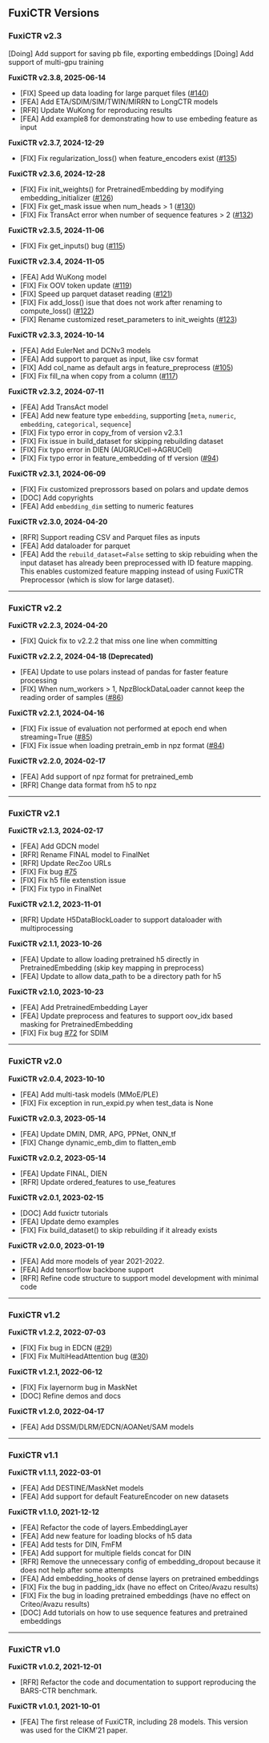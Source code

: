 ## FuxiCTR Versions

### FuxiCTR v2.3
[Doing] Add support for saving pb file, exporting embeddings
[Doing] Add support of multi-gpu training

**FuxiCTR v2.3.8, 2025-06-14**
+ [FIX] Speed up data loading for large parquet files ([#140](https://github.com/reczoo/FuxiCTR/issues/140))
+ [FEA] Add ETA/SDIM/SIM/TWIN/MIRRN to LongCTR models
+ [RFR] Update WuKong for reproducing results
+ [FEA] Add example8 for demonstrating how to use embeding feature as input

**FuxiCTR v2.3.7, 2024-12-29**
+ [FIX] Fix regularization_loss() when feature_encoders exist ([#135](https://github.com/reczoo/FuxiCTR/issues/135))

**FuxiCTR v2.3.6, 2024-12-28**
+ [FIX] Fix init_weights() for PretrainedEmbedding by modifying embedding_initializer ([#126](https://github.com/reczoo/FuxiCTR/issues/126))
+ [FIX] Fix get_mask issue when num_heads > 1 ([#130](https://github.com/reczoo/FuxiCTR/issues/130))
+ [FIX]  Fix TransAct error when number of sequence features > 2 ([#132](https://github.com/reczoo/FuxiCTR/issues/132))

**FuxiCTR v2.3.5, 2024-11-06**
+ [FIX] Fix get_inputs() bug ([#115](https://github.com/reczoo/FuxiCTR/issues/115))

**FuxiCTR v2.3.4, 2024-11-05**
+ [FEA] Add WuKong model
+ [FIX] Fix OOV token update ([#119](https://github.com/reczoo/FuxiCTR/issues/119))
+ [FIX] Speed up parquet dataset reading ([#121](https://github.com/reczoo/FuxiCTR/issues/121))
+ [FIX] Fix add_loss() isue that does not work after renaming to compute_loss() ([#122](https://github.com/reczoo/FuxiCTR/issues/122))
+ [FIX] Rename customized reset_parameters to init_weights ([#123](https://github.com/reczoo/FuxiCTR/issues/123))

**FuxiCTR v2.3.3, 2024-10-14**
+ [FEA] Add EulerNet and DCNv3 models
+ [FEA] Add support to parquet as input, like csv format
+ [FIX] Add col_name as default args in feature_preprocess ([#105](https://github.com/reczoo/FuxiCTR/issues/105))
+ [FIX] Fix fill_na when copy from a column ([#117](https://github.com/reczoo/FuxiCTR/issues/117))

**FuxiCTR v2.3.2, 2024-07-11**
+ [FEA] Add TransAct model
+ [FEA] Add new feature type `embedding`, supporting [`meta`, `numeric`, `embedding`, `categorical`, `sequence`]
+ [FIX] Fix typo error in copy_from of version v2.3.1
+ [FIX] Fix issue in build_dataset for skipping rebuilding dataset
+ [FIX] Fix typo error in DIEN (AUGRUCell->AGRUCell)
+ [FIX] Fix typo error in feature_embedding of tf version ([#94](https://github.com/reczoo/FuxiCTR/issues/94))

**FuxiCTR v2.3.1, 2024-06-09**
+ [FIX] Fix customized preprossors based on polars and update demos
+ [DOC] Add copyrights
+ [FEA] Add `embedding_dim` setting to numeric features
  
**FuxiCTR v2.3.0, 2024-04-20**
+ [RFR] Support reading CSV and Parquet files as inputs
+ [FEA] Add dataloader for parquet
+ [FEA] Add the `rebuild_dataset=False` setting to skip rebuiding when the input dataset has already been preprocessed with ID feature mapping. This enables customized feature mapping instead of using FuxiCTR Preprocessor (which is slow for large dataset).

-------------------------------

### FuxiCTR v2.2

**FuxiCTR v2.2.3, 2024-04-20**
+ [FIX] Quick fix to v2.2.2 that miss one line when committing

**FuxiCTR v2.2.2, 2024-04-18 (Deprecated)**
+ [FEA] Update to use polars instead of pandas for faster feature processing
+ [FIX] When num_workers > 1, NpzBlockDataLoader cannot keep the reading order of samples ([#86](https://github.com/xue-pai/FuxiCTR/issues/86))

**FuxiCTR v2.2.1, 2024-04-16**
+ [FIX] Fix issue of evaluation not performed at epoch end when streaming=True ([#85](https://github.com/xue-pai/FuxiCTR/issues/85))
+ [FIX] Fix issue when loading pretrain_emb in npz format ([#84](https://github.com/xue-pai/FuxiCTR/issues/84))

**FuxiCTR v2.2.0, 2024-02-17**
+ [FEA] Add support of npz format for pretrained_emb
+ [RFR] Change data format from h5 to npz

-------------------------------

### FuxiCTR v2.1

**FuxiCTR v2.1.3, 2024-02-17**
+ [FEA] Add GDCN model
+ [RFR] Rename FINAL model to FinalNet
+ [RFR] Update RecZoo URLs
+ [FIX] Fix bug [#75](https://github.com/xue-pai/FuxiCTR/issues/75)
+ [FIX] Fix h5 file extenstion issue
+ [FIX] Fix typo in FinalNet
 
**FuxiCTR v2.1.2, 2023-11-01**
+ [RFR] Update H5DataBlockLoader to support dataloader with multiprocessing

**FuxiCTR v2.1.1, 2023-10-26**
+ [FEA] Update to allow loading pretrained h5 directly in PretrainedEmbedding (skip key mapping in preprocess)
+ [FEA] Update to allow data_path to be a directory path for h5

**FuxiCTR v2.1.0, 2023-10-23**
+ [FEA] Add PretrainedEmbedding Layer
+ [FEA] Update preprocess and features to support oov_idx based masking for PretrainedEmbedding
+ [FIX] Fix bug [#72](https://github.com/xue-pai/FuxiCTR/issues/72) for SDIM

-------------------------------

### FuxiCTR v2.0

**FuxiCTR v2.0.4, 2023-10-10**
+ [FEA] Add multi-task models (MMoE/PLE)
+ [FIX] Fix exception in run_expid.py when test_data is None

**FuxiCTR v2.0.3, 2023-05-14**
+ [FEA] Update DMIN, DMR, APG, PPNet, ONN_tf
+ [FIX] Change dynamic_emb_dim to flatten_emb

**FuxiCTR v2.0.2, 2023-05-14**
+ [FEA] Update FINAL, DIEN
+ [RFR] Update ordered_features to use_features

**FuxiCTR v2.0.1, 2023-02-15**
+ [DOC] Add fuxictr tutorials
+ [FEA] Update demo examples
+ [FIX] Fix build_dataset() to skip rebuilding if it already exists

**FuxiCTR v2.0.0, 2023-01-19**
+ [FEA] Add more models of year 2021-2022.
+ [FEA] Add tensorflow backbone support
+ [RFR] Refine code structure to support model development with minimal code

-------------------------------

### FuxiCTR v1.2

**FuxiCTR v1.2.2, 2022-07-03**
+ [FIX] Fix bug in EDCN ([#29](https://github.com/reczoo/FuxiCTR/issues/29))
+ [FIX] Fix MultiHeadAttention bug ([#30](https://github.com/reczoo/FuxiCTR/issues/30))

**FuxiCTR v1.2.1, 2022-06-12**
+ [FIX] Fix layernorm bug in MaskNet
+ [DOC] Refine demos and docs

**FuxiCTR v1.2.0, 2022-04-17**
+ [FEA] Add DSSM/DLRM/EDCN/AOANet/SAM models

-------------------------------

### FuxiCTR v1.1

**FuxiCTR v1.1.1, 2022-03-01**
+ [FEA] Add DESTINE/MaskNet models
+ [FEA] Add support for default FeatureEncoder on new datasets

**FuxiCTR v1.1.0, 2021-12-12**
+ [FEA] Refactor the code of layers.EmbeddingLayer
+ [FEA] Add new feature for loading blocks of h5 data
+ [FEA] Add tests for DIN, FmFM
+ [FEA] Add support for multiple fields concat for DIN
+ [RFR] Remove the unnecessary config of embedding_dropout because it does not help after some attempts
+ [FEA] Add embedding_hooks of dense layers on pretrained embeddings
+ [FIX] Fix the bug in padding_idx (have no effect on Criteo/Avazu results)
+ [FIX] Fix the bug in loading pretrained embeddings (have no effect on Criteo/Avazu results)
+ [DOC] Add tutorials on how to use sequence features and pretrained embeddings
  
-------------------------------

### FuxiCTR v1.0

**FuxiCTR v1.0.2, 2021-12-01**
+ [RFR] Refactor the code and documentation to support reproducing the BARS-CTR benchmark.

**FuxiCTR v1.0.1, 2021-10-01**
+ [FEA] The first release of FuxiCTR, including 28 models. This version was used for the CIKM'21 paper.
